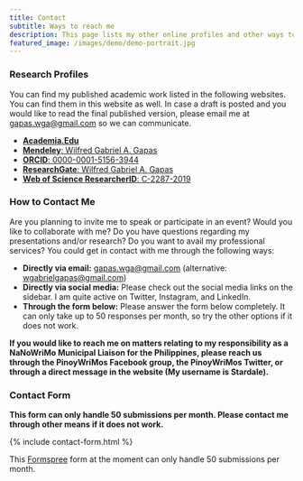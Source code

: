 ```yaml
---
title: Contact
subtitle: Ways to reach me
description: This page lists my other online profiles and other ways to reach me.
featured_image: /images/demo/demo-portrait.jpg
---
```


### Research Profiles
You can find my published academic work listed in the following websites. You can find them in this website as well. In case a draft is posted and you would like to read the final published version, please email me at gapas.wga@gmail.com so we can communicate. 
* [**Academia.Edu**](https://ust-ph.academia.edu/gapaswga)
* [**Mendeley**: Wilfred Gabriel A. Gapas](https://mendeley.com/profiles/wilfred-gabriel-gapas)
* [**ORCID**: 0000-0001-5156-3944](https://orcid.org/0000-0001-5156-3944)
* [**ResearchGate**: Wilfred Gabriel A. Gapas](https://www.researchgate.net/profile/Wilfred_Gabriel_Gapas)
* [**Web of Science ResearcherID**: C-2287-2019](https://publons.com/researcher/1753178/wilfred-gabriel-a-gapas/)

### How to Contact Me
Are you planning to invite me to speak or participate in an event? Would you like to collaborate with me? Do you have questions regarding my presentations and/or research? Do you want to avail my professional services? You could get in contact with me through the following ways:
- **Directly via email:** gapas.wga@gmail.com (alternative: wgabrielgapas@gmail.com)
- **Directly via social media:** Please check out the social media links on the sidebar. I am quite active on Twitter, Instagram, and LinkedIn. 
- **Through the form below:** Please answer the form below completely. It can only take up to 50 responses per month, so try the other options if it does not work.

**If you would like to reach me on matters relating to my responsibility as a NaNoWriMo Municipal Liaison for the Philippines, please reach us through the PinoyWriMos Facebook group, the PinoyWriMos Twitter, or through a direct message in the website (My username is Stardale).** 

### Contact Form
**This form can only handle 50 submissions per month. Please contact me through other means if it does not work.**

{% include contact-form.html %}

This [Formspree](https://formspree.io/create/jekyllthemes) form at the moment can only handle 50 submissions per month.